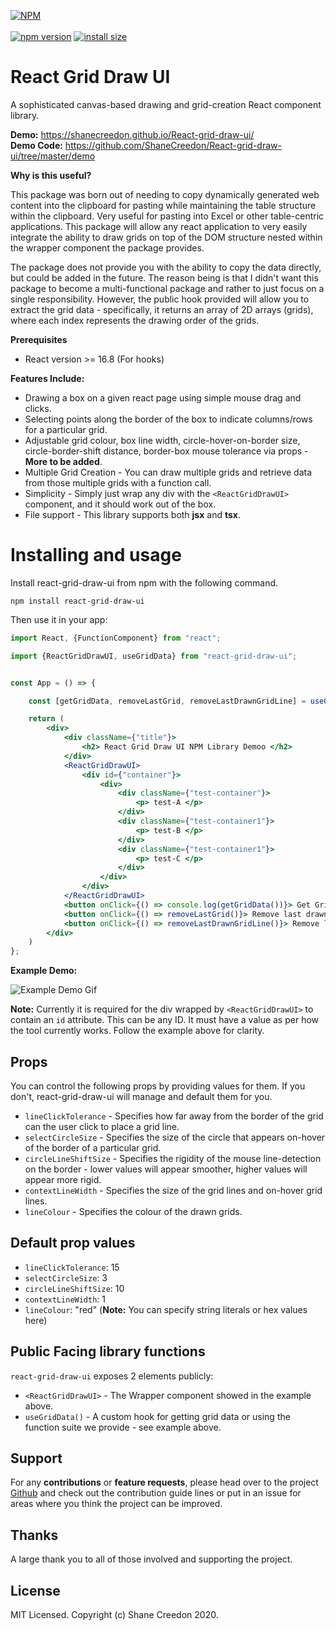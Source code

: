 [![NPM](https://nodei.co/npm/react-grid-draw-ui.png)](https://npmjs.org/package/react-grid-draw-ui) <br><br>
[![npm version](https://badge.fury.io/js/react-grid-draw-ui.svg)](https://badge.fury.io/js/react-grid-draw-ui)
[![install size](https://packagephobia.com/badge?p=react-grid-draw-ui@1.0.15)](https://packagephobia.com/result?p=react-grid-draw-ui@1.0.8)

# React Grid Draw UI

A sophisticated canvas-based drawing and grid-creation React component library.

**Demo:** https://shanecreedon.github.io/React-grid-draw-ui/  
**Demo Code:** https://github.com/ShaneCreedon/React-grid-draw-ui/tree/master/demo

**Why is this useful?**

This package was born out of needing to copy dynamically generated web content into 
the clipboard for pasting while maintaining the table structure within the clipboard. 
Very useful for pasting into Excel or other table-centric applications.
This package will allow any react application to very easily integrate the ability to draw grids on top of the DOM
structure nested within the wrapper component the package provides.

The package does not provide you with the ability to copy the data directly, but could be added in the future.
The reason being is that I didn't want this package to become a multi-functional package and rather to just focus
on a single responsibility. However, the public hook provided will allow you to extract the grid data - specifically, it returns
an array of 2D arrays (grids), where each index represents the drawing order of the grids.

**Prerequisites**
- React version >= 16.8 (For hooks)

**Features Include:**  
- Drawing a box on a given react page using simple mouse drag and clicks.
- Selecting points along the border of the box to indicate columns/rows for a particular grid.
- Adjustable grid colour, box line width, circle-hover-on-border size, circle-border-shift distance, 
border-box mouse tolerance via props - **More to be added**.
- Multiple Grid Creation - You can draw multiple grids and retrieve data from those multiple grids with a function call.
- Simplicity - Simply just wrap any div with the `<ReactGridDrawUI>` component, and it should work out of the box.
- File support - This library supports both **jsx** and **tsx**.

# Installing and usage

Install react-grid-draw-ui from npm with the following command.  

``
npm install react-grid-draw-ui
`` 

Then use it in your app:

```jsx
import React, {FunctionComponent} from "react";

import {ReactGridDrawUI, useGridData} from "react-grid-draw-ui";


const App = () => {

	const [getGridData, removeLastGrid, removeLastDrawnGridLine] = useGridData();

	return (
		<div>
			<div className={"title"}>
				<h2> React Grid Draw UI NPM Library Demoo </h2>
			</div>
			<ReactGridDrawUI>
				<div id={"container"}>
					<div>
						<div className={"test-container"}>
							<p> test-A </p>
						</div>
						<div className={"test-container1"}>
							<p> test-B </p>
						</div>
						<div className={"test-container1"}>
							<p> test-C </p>
						</div>
					</div>
				</div>
			</ReactGridDrawUI>
			<button onClick={() => console.log(getGridData())}> Get Grid Data </button>
			<button onClick={() => removeLastGrid()}> Remove last drawn grid </button>
			<button onClick={() => removeLastDrawnGridLine()}> Remove last drawn grid line </button>
		</div>
	)
};
```

**Example Demo:**

![Example Demo Gif](https://raw.githubusercontent.com/ShaneCreedon/React-grid-draw-ui/master/demo/resources/react-grid-draw-ui-demo.gif)

**Note:** Currently it is required for the div wrapped by `<ReactGridDrawUI>` to contain an `id` attribute. This can be any ID. 
It must have a value as per how the tool currently works. Follow the example above for clarity.

## Props

You can control the following props by providing values for them. If you don't, react-grid-draw-ui will manage and default them for you.

- `lineClickTolerance` - Specifies how far away from the border of the grid can the user click to place a grid line. 
- `selectCircleSize` - Specifies the size of the circle that appears on-hover of the border of a particular grid. 
- `circleLineShiftSize` - Specifies the rigidity of the mouse line-detection on the border - lower values will appear smoother, 
higher values will appear more rigid.
- `contextLineWidth` - Specifies the size of the grid lines and on-hover grid lines.
- `lineColour` - Specifies the colour of the drawn grids. 

## Default prop values

- `lineClickTolerance`: 15
- `selectCircleSize`: 3
- `circleLineShiftSize`: 10
- `contextLineWidth`: 1
- `lineColour`: "red" (**Note:** You can specify string literals or hex values here)

## Public Facing library functions 

`react-grid-draw-ui` exposes 2 elements publicly:

- `<ReactGridDrawUI>` - The Wrapper component showed in the example above. 
- `useGridData()` - A custom hook for getting grid data or using the function suite we provide - see example above.

## Support

For any **contributions** or **feature requests**, please head over to the project [Github](https://github.com/ShaneCreedon/React-grid-draw-ui)
and check out the contribution guide lines or put in an issue for areas where you think the project can be improved.

## Thanks

A large thank you to all of those involved and supporting the project. 


## License
 
MIT Licensed. Copyright (c) Shane Creedon 2020.